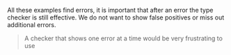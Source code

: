 All these examples find errors, it is important that after an error the type checker is still effective. We do not want to show false positives or miss out additional errors.

> A checker that shows one error at a time would be very frustrating to use